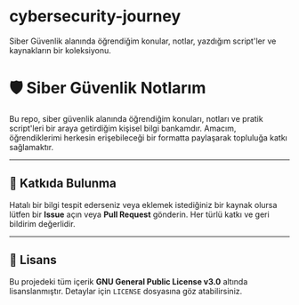 # cybersecurity-journey
Siber Güvenlik alanında öğrendiğim konular, notlar, yazdığım script'ler ve kaynakların bir koleksiyonu.

# 🛡️ Siber Güvenlik Notlarım

Bu repo, siber güvenlik alanında öğrendiğim konuları, notları ve pratik script'leri bir araya getirdiğim kişisel bilgi bankamdır. Amacım, öğrendiklerimi herkesin erişebileceği bir formatta paylaşarak topluluğa katkı sağlamaktır.

---

## 🤝 Katkıda Bulunma

Hatalı bir bilgi tespit ederseniz veya eklemek istediğiniz bir kaynak olursa lütfen bir **Issue** açın veya **Pull Request** gönderin. Her türlü katkı ve geri bildirim değerlidir.

---

## 📄 Lisans

Bu projedeki tüm içerik **GNU General Public License v3.0** altında lisanslanmıştır. Detaylar için `LICENSE` dosyasına göz atabilirsiniz.
